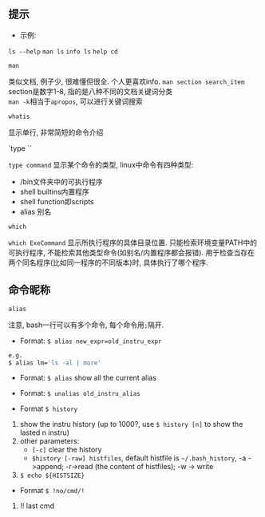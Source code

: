 ## 提示

- 示例:

`ls --help` 
`man ls`
`info ls`
`help cd`

`man`

类似文档, 例子少, 很难懂但很全. 个人更喜欢info. `man section search_item`  
section是数字1-8, 指的是八种不同的文档关键词分类  
`man -k`相当于`apropos`, 可以进行关键词搜索 

`whatis`

显示单行, 非常简短的命令介绍


`type ``

`type command` 显示某个命令的类型, linux中命令有四种类型:
- /bin文件夹中的可执行程序
- shell builtins内置程序
- shell function即scripts
- alias 别名

`which`

`which ExeCommand` 显示所执行程序的具体目录位置. 只能检索环境变量PATH中的可执行程序, 不能检索其他类型命令(如别名/内置程序都会报错). 用于检查当存在两个同名程序(比如同一程序的不同版本)时, 具体执行了哪个程序.

## 命令昵称

`alias`

注意, bash一行可以有多个命令, 每个命令用`;`隔开.

- Format: `$ alias new_expr=old_instru_expr`

```bash
e.g.
$ alias lm='ls -al | more'
```

- Format: `$ alias`
show all the current alias

- Format: `$ unalias old_instru_alias`

- Format `$ history`
1. show the instru history (up to 1000?, use `$ history [n]` to show the lasted n instru)
2. other parameters: 
	- `[-c]` clear the history
	- `$history [-raw] histfiles`, default histfile is `~/.bash_history`, -a ->append; -r->read (the content of histfiles); -w -> write
3. `$ echo ${HISTSIZE}`

- Format `$ !no/cmd/!`
1. !! last cmd